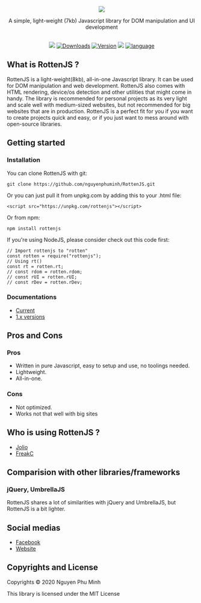 <div align="center">
	<img src='assets/logo.png'/>
	<br/>
	<p>A simple, light-weight (7kb) Javascript library for DOM manipulation and UI development</p>
	<br/>
	<a href="https://github.com/nguyenphuminh/rottenjs/blob/master/LICENSE.md"><img src="https://img.shields.io/badge/license-MIT-orange.svg"/></a>
	<a href="https://npmcharts.com/compare/rottenjs?minimal=true"><img src="https://img.shields.io/npm/dm/rottenjs.svg?sanitize=true" alt="Downloads"></a>
	<a href="https://www.npmjs.com/package/rottenjs"><img src="https://img.shields.io/npm/v/rottenjs.svg?sanitize=true" alt="Version"></a>
	<a href="https://github.com/nguyenphuminh/rottenjs/blob/main/.github/CONTRIBUTING.md"><img src="https://img.shields.io/badge/PRs-welcome-brightgreen.svg"></a>
	<a href="https://github.com/nguyenphuminh/rottenjs/search?l=javascript"><img alt="language" src="https://img.shields.io/badge/language-Javascript-purple.svg"></a>
</div>

## What is RottenJS ?
RottenJS is a light-weight(8kb), all-in-one Javascript library. It can be used for DOM manipulation and web development. RottenJS also comes with HTML rendering, device/os detection and other utilities that might come in handy. The library is recommended for personal projects as its very light and scale well with medium-sized websites, but not recommended for big websites that are in production. RottenJS is a perfect fit for you if you want to create projects quick and easy, or if you just want to mess around with open-source libraries. 

## Getting started
### Installation
You can clone RottenJS with git:

	git clone https://github.com/nguyenphuminh/RottenJS.git

Or you can just pull it from unpkg.com by adding this to your .html file:

	<script src="https://unpkg.com/rottenjs"></script>
	
Or from npm:

	npm install rottenjs

If you're using NodeJS, please consider check out this code first:

	// Import rottenjs to "rotten"
	const rotten = require("rottenjs");
	// Using rt()
	const rt = rotten.rt;
	// const rdom = rotten.rdom;
	// const rUI = rotten.rUI;
	// const rDev = rotten.rDev;

### Documentations
* <a href="DOCUMENTATION.md">Current</a>
* <a href="DOCSv1.9.0.md">1.x versions</a>

## Pros and Cons
### Pros
* Written in pure Javascript, easy to setup and use, no toolings needed.
* Lightweight.
* All-in-one.

### Cons
* Not optimized.
* Works not that well with big sites

## Who is using RottenJS ?
* <a href="https://github.com/joliorg">Jolio</a>
* <a href="https://github.com/FreakC-Foundation">FreakC</a>

## Comparision with other libraries/frameworks
### jQuery, UmbrellaJS
RottenJS shares a lot of similarities with jQuery and UmbrellaJS, but RottenJS is a bit lighter.

## Social medias
* <a href="https://www.facebook.com/Rottenjs-The-Javascript-Library-112227464032668">Facebook</a>
* <a href="https://rottenjs.herokuapp.com">Website</a>

## Copyrights and License
Copyrights © 2020 Nguyen Phu Minh

This library is licensed under the MIT License
